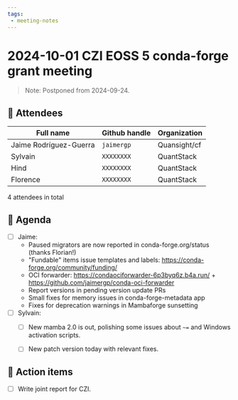 ```yaml
---
tags:
 - meeting-notes
---
```

# 2024-10-01 CZI EOSS 5 conda-forge grant meeting

> Note: Postponed from 2024-09-24.

## 👥 Attendees

| Full name              | Github handle    | Organization  |
|------------------------|------------------|---------------|
| Jaime Rodríguez-Guerra | `jaimergp`       | Quansight/cf  |
| Sylvain                | `XXXXXXXX`       | QuantStack    |
| Hind                   | `XXXXXXXX`       | QuantStack    |
| Florence               | `XXXXXXXX`       | QuantStack    |


4 attendees in total

## 📝 Agenda

- [ ] Jaime:
    - Paused migrators are now reported in conda-forge.org/status (thanks Florian!)
    - "Fundable" items issue templates and labels: https://conda-forge.org/community/funding/
    - OCI forwarder: https://condaociforwarder-6p3byq6z.b4a.run/ + https://github.com/jaimergp/conda-oci-forwarder
    - Report versions in pending version update PRs
    - Small fixes for memory issues in conda-forge-metadata app
    - Fixes for deprecation warnings in Mambaforge sunsetting
- [ ] Sylvain:
    - [ ] New mamba 2.0 is out, polishing some issues about `~=` and Windows activation scripts.
    - [ ] New patch version today with relevant fixes.


## 🚀 Action items

- [ ] Write joint report for CZI.
